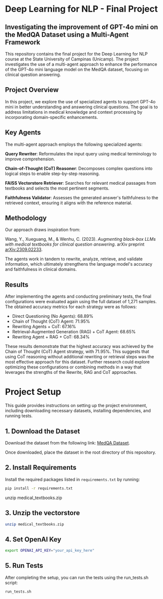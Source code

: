 # Deep Learning for NLP - Final Project
## Investigating the improvement of GPT-4o mini on the MedQA Dataset using a Multi-Agent Framework

This repository contains the final project for the Deep Learning for NLP course at the State University of Campinas (Unicamp). The project investigates the use of a multi-agent approach to enhance the performance of the GPT-4o mini language model on the MedQA dataset, focusing on clinical question answering.

## Project Overview
In this project, we explore the use of specialized agents to support GPT-4o mini in better understanding and answering clinical questions. The goal is to address limitations in medical knowledge and context processing by incorporating domain-specific enhancements.

## Key Agents
The multi-agent approach employs the following specialized agents:

**Query Rewriter**: Reformulates the input query using medical terminology to improve comprehension.

**Chain-of-Thought (CoT) Reasoner**: Decomposes complex questions into logical steps to enable step-by-step reasoning.

**FAISS Vectorstore Retriever**: Searches for relevant medical passages from textbooks and selects the most pertinent segments.

**Faithfulness Validator**: Assesses the generated answer's faithfulness to the retrieved context, ensuring it aligns with the reference material.

## Methodology
Our approach draws inspiration from:

Wang, Y., Xueguang, M., & Wenhu, C. (2023). *Augmenting black-box LLMs with medical textbooks for clinical question answering*. arXiv preprint [arXiv:2309.02233](https://arxiv.org/abs/2309.02233).

The agents work in tandem to rewrite, analyze, retrieve, and validate information, which ultimately strengthens the language model's accuracy and faithfulness in clinical domains.

## Results
After implementing the agents and conducting preliminary tests, the final configurations were evaluated again using the full dataset of 1,271 samples. The obtained accuracy metrics for each strategy were as follows:

  - Direct Questioning (No Agents): 68.89%
  - Chain of Thought (CoT) Agent: 71.95%
  - Rewriting Agents + CoT: 67.16%
  - Retrieval-Augmented Generation (RAG) + CoT Agent: 68.65%
  - Rewriting Agent + RAG + CoT: 68.34%

These results demonstrate that the highest accuracy was achieved by the Chain of Thought (CoT) Agent strategy, with 71.95%. This suggests that using CoT reasoning without additional rewriting or retrieval steps was the most effective approach for this dataset. Further research could explore optimizing these configurations or combining methods in a way that leverages the strengths of the Rewrite, RAG and CoT approaches.


# Project Setup

This guide provides instructions on setting up the project environment, including downloading necessary datasets, installing dependencies, and running tests.

## 1. Download the Dataset

Download the dataset from the following link:
[MedQA Dataset](https://github.com/jind11/MedQA).

Once downloaded, place the dataset in the root directory of this repository.

## 2. Install Requirements

Install the required packages listed in `requirements.txt` by running:

```bash
pip install -r requirements.txt
```
unzip medical_textbooks.zip

## 3. Unzip the vectorstore

```bash
unzip medical_textbooks.zip
````

## 4. Set OpenAI Key

```bash
export OPENAI_API_KEY="your_api_key_here"
```
## 5. Run Tests
After completing the setup, you can run the tests using the run_tests.sh script:

```bash
run_tests.sh
````

